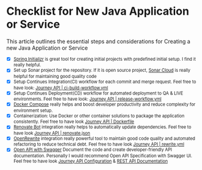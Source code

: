 <style>
 ul {
    font-size: 0.7rem;
}
</style>

# Checklist for New Java Application or Service

This article outlines the essential steps and considerations for Creating a new Java Application or Service

- [x] [Spring Initializr](https://start.spring.io/) is great tool for creating initial projects with predefined initial
  setup. I find it really helpful.
- [x] Set up Sonar project for the repository. If it is open source
  project, [Sonar Cloud](https://www.sonarsource.com/products/sonarcloud/) is really helpful for maintaining good
  quality code
- [x] Setup Continues Integration(CI) workflow for each commit and merge request. Feel free to have
  look: [Journey API | ci-build-workflow.yml](https://github.com/nramc/journey-api/blob/main/.github/workflows/ci-build-workflow.yml)
- [x] Setup Continues Deployment(CD) workflow for automated deployment to QA & LIVE environments. Feel free to have
  look: [Journey API | release-workflow.yml](https://github.com/nramc/journey-api/blob/main/.github/workflows/release-workflow.yml)
- [x] [Docker Compose](https://docs.spring.io/spring-boot/how-to/docker-compose.html) really helps and boost developer
  productivity and reduce complexity for environment setup.
- [x] Containerization: Use Docker or other container solutions to package the application consistently. Feel free to
  have look [Journey API | Dockerfile](https://github.com/nramc/journey-api/blob/main/Dockerfile)
- [x] [Renovate Bot](https://docs.renovatebot.com/) integration really helps to automatically update dependencies. Feel
  free to have look [Journey API | renovate.json](https://github.com/nramc/journey-api/blob/main/renovate.json)
- [x] [OpenRewrite](https://docs.openrewrite.org/) integration really powerful tool to maintain good code quality and
  automated refactoring to reduce technical debt. Feel free to have
  look [Journey API | rewrite.yml](https://github.com/nramc/journey-api/blob/main/rewrite.yml)
- [x] [Open API with Swagger](https://swagger.io/docs/) Document the code and create developer-friendly API
  documentation. Personally I would recommend Open API Specification with Swagger UI. Feel free to have
  look [Journey API Configuration](https://github.com/nramc/journey-api/blob/main/src/main/resources/application.yml) & [REST API Documentation](https://github.com/nramc/journey-api/tree/main?tab=readme-ov-file)